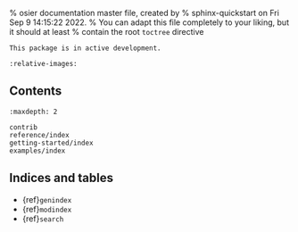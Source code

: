 % osier documentation master file, created by
% sphinx-quickstart on Fri Sep  9 14:15:22 2022.
% You can adapt this file completely to your liking, but it should at least
% contain the root `toctree` directive

```{warning}
This package is in active development.
```

```{include} ../../README.md
:relative-images:
```

## Contents
```{toctree}
:maxdepth: 2

contrib
reference/index
getting-started/index
examples/index
```

## Indices and tables

- {ref}`genindex`
- {ref}`modindex`
- {ref}`search`
